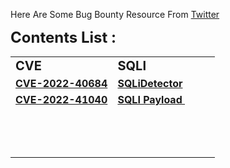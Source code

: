 <p>Here Are Some Bug Bounty Resource From <a href="https://twitter.com/zapstiko">Twitter</a></p>
<p><span style="font-size: 24px;"><strong>Contents List :</strong></span></p>
<table style="width: 100%;">
    <tbody>
        <tr>
            <td style="width: 49.8839%;"><strong><span style="font-size: 20px;">CVE&nbsp;</span></strong></td>
            <td style="width: 50%;"><span style="font-size: 20px;"><strong>SQLI</strong></span></td>
        </tr>
        <tr>
            <td style="width: 49.8839%;"><a href="https://github.com/zapstiko/Bug-Bounty/blob/main/CVE.md#cve-2022-40684"><strong>CVE-2022-40684<br></strong></a></td>
            <td style="width: 50%;"><a href="https://github.com/zapstiko/Bug-Bounty/blob/main/SQLI/SQLiDetector"><strong>SQLiDetector<br></strong></a></td>
        </tr>
        <tr>
            <td style="width: 49.8839%;"><a href="https://github.com/zapstiko/Bug-Bounty/blob/main/CVE.md#cve-2022-41040"><strong>CVE-2022-41040<br></strong></a></td>
            <td style="width: 50%;"><a href="https://github.com/zapstiko/Bug-Bounty/blob/main/SQLI/SQLI%20Payload"><strong>SQLI Payload&nbsp;<br></strong></a></td>
        </tr>
        <tr>
            <td style="width: 49.8839%;"><br></td>
            <td style="width: 50%;"><br></td>
        </tr>
        <tr>
            <td style="width: 49.8839%;"><br></td>
            <td style="width: 50%;"><br></td>
        </tr>
        <tr>
            <td style="width: 49.8839%;"><br></td>
            <td style="width: 50%;"><br></td>
        </tr>
    </tbody>
</table>
<p><strong><br></strong></p>
<p><br></p>
